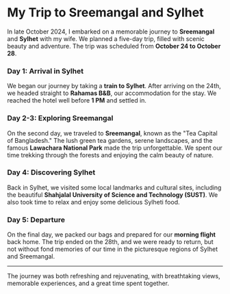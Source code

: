 # My Trip to Sreemangal and Sylhet

In late October 2024, I embarked on a memorable journey to **Sreemangal** and **Sylhet** with my wife. We planned a five-day trip, filled with scenic beauty and adventure. The trip was scheduled from **October 24 to October 28**.

### Day 1: Arrival in Sylhet

We began our journey by taking a **train to Sylhet**. After arriving on the 24th, we headed straight to **Rahamas B&B**, our accommodation for the stay. We reached the hotel well before **1 PM** and settled in. 

### Day 2-3: Exploring Sreemangal

On the second day, we traveled to **Sreemangal**, known as the "Tea Capital of Bangladesh." The lush green tea gardens, serene landscapes, and the famous **Lawachara National Park** made the trip unforgettable. We spent our time trekking through the forests and enjoying the calm beauty of nature.

### Day 4: Discovering Sylhet

Back in Sylhet, we visited some local landmarks and cultural sites, including the beautiful **Shahjalal University of Science and Technology (SUST)**. We also took time to relax and enjoy some delicious Sylheti food.

### Day 5: Departure

On the final day, we packed our bags and prepared for our **morning flight** back home. The trip ended on the 28th, and we were ready to return, but not without fond memories of our time in the picturesque regions of Sylhet and Sreemangal.

---

The journey was both refreshing and rejuvenating, with breathtaking views, memorable experiences, and a great time spent together.
